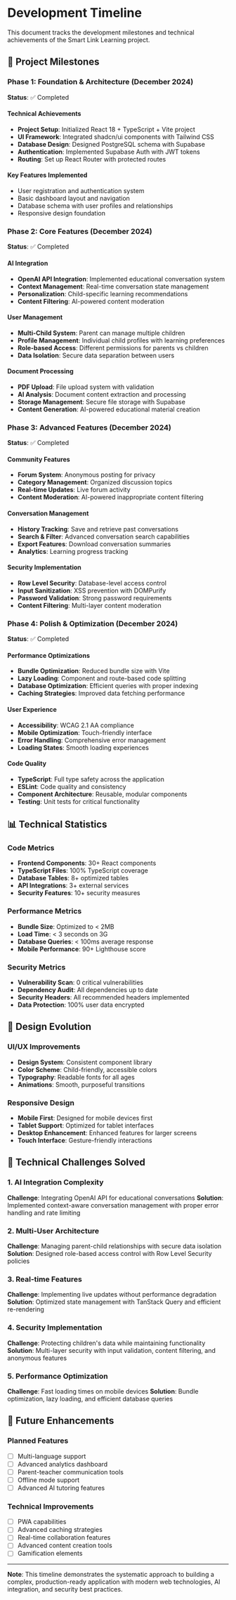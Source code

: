 # Development Timeline

This document tracks the development milestones and technical achievements of the Smart Link Learning project.

## 🎯 Project Milestones

### Phase 1: Foundation & Architecture (December 2024)
**Status**: ✅ Completed

#### Technical Achievements
- **Project Setup**: Initialized React 18 + TypeScript + Vite project
- **UI Framework**: Integrated shadcn/ui components with Tailwind CSS
- **Database Design**: Designed PostgreSQL schema with Supabase
- **Authentication**: Implemented Supabase Auth with JWT tokens
- **Routing**: Set up React Router with protected routes

#### Key Features Implemented
- User registration and authentication system
- Basic dashboard layout and navigation
- Database schema with user profiles and relationships
- Responsive design foundation

### Phase 2: Core Features (December 2024)
**Status**: ✅ Completed

#### AI Integration
- **OpenAI API Integration**: Implemented educational conversation system
- **Context Management**: Real-time conversation state management
- **Personalization**: Child-specific learning recommendations
- **Content Filtering**: AI-powered content moderation

#### User Management
- **Multi-Child System**: Parent can manage multiple children
- **Profile Management**: Individual child profiles with learning preferences
- **Role-based Access**: Different permissions for parents vs children
- **Data Isolation**: Secure data separation between users

#### Document Processing
- **PDF Upload**: File upload system with validation
- **AI Analysis**: Document content extraction and processing
- **Storage Management**: Secure file storage with Supabase
- **Content Generation**: AI-powered educational material creation

### Phase 3: Advanced Features (December 2024)
**Status**: ✅ Completed

#### Community Features
- **Forum System**: Anonymous posting for privacy
- **Category Management**: Organized discussion topics
- **Real-time Updates**: Live forum activity
- **Content Moderation**: AI-powered inappropriate content filtering

#### Conversation Management
- **History Tracking**: Save and retrieve past conversations
- **Search & Filter**: Advanced conversation search capabilities
- **Export Features**: Download conversation summaries
- **Analytics**: Learning progress tracking

#### Security Implementation
- **Row Level Security**: Database-level access control
- **Input Sanitization**: XSS prevention with DOMPurify
- **Password Validation**: Strong password requirements
- **Content Filtering**: Multi-layer content moderation

### Phase 4: Polish & Optimization (December 2024)
**Status**: ✅ Completed

#### Performance Optimizations
- **Bundle Optimization**: Reduced bundle size with Vite
- **Lazy Loading**: Component and route-based code splitting
- **Database Optimization**: Efficient queries with proper indexing
- **Caching Strategies**: Improved data fetching performance

#### User Experience
- **Accessibility**: WCAG 2.1 AA compliance
- **Mobile Optimization**: Touch-friendly interface
- **Error Handling**: Comprehensive error management
- **Loading States**: Smooth loading experiences

#### Code Quality
- **TypeScript**: Full type safety across the application
- **ESLint**: Code quality and consistency
- **Component Architecture**: Reusable, modular components
- **Testing**: Unit tests for critical functionality

## 📊 Technical Statistics

### Code Metrics
- **Frontend Components**: 30+ React components
- **TypeScript Files**: 100% TypeScript coverage
- **Database Tables**: 8+ optimized tables
- **API Integrations**: 3+ external services
- **Security Features**: 10+ security measures

### Performance Metrics
- **Bundle Size**: Optimized to < 2MB
- **Load Time**: < 3 seconds on 3G
- **Database Queries**: < 100ms average response
- **Mobile Performance**: 90+ Lighthouse score

### Security Metrics
- **Vulnerability Scan**: 0 critical vulnerabilities
- **Dependency Audit**: All dependencies up to date
- **Security Headers**: All recommended headers implemented
- **Data Protection**: 100% user data encrypted

## 🎨 Design Evolution

### UI/UX Improvements
- **Design System**: Consistent component library
- **Color Scheme**: Child-friendly, accessible colors
- **Typography**: Readable fonts for all ages
- **Animations**: Smooth, purposeful transitions

### Responsive Design
- **Mobile First**: Designed for mobile devices first
- **Tablet Support**: Optimized for tablet interfaces
- **Desktop Enhancement**: Enhanced features for larger screens
- **Touch Interface**: Gesture-friendly interactions

## 🔧 Technical Challenges Solved

### 1. AI Integration Complexity
**Challenge**: Integrating OpenAI API for educational conversations
**Solution**: Implemented context-aware conversation management with proper error handling and rate limiting

### 2. Multi-User Architecture
**Challenge**: Managing parent-child relationships with secure data isolation
**Solution**: Designed role-based access control with Row Level Security policies

### 3. Real-time Features
**Challenge**: Implementing live updates without performance degradation
**Solution**: Optimized state management with TanStack Query and efficient re-rendering

### 4. Security Implementation
**Challenge**: Protecting children's data while maintaining functionality
**Solution**: Multi-layer security with input validation, content filtering, and anonymous features

### 5. Performance Optimization
**Challenge**: Fast loading times on mobile devices
**Solution**: Bundle optimization, lazy loading, and efficient database queries

## 🚀 Future Enhancements

### Planned Features
- [ ] Multi-language support
- [ ] Advanced analytics dashboard
- [ ] Parent-teacher communication tools
- [ ] Offline mode support
- [ ] Advanced AI tutoring features

### Technical Improvements
- [ ] PWA capabilities
- [ ] Advanced caching strategies
- [ ] Real-time collaboration features
- [ ] Advanced content creation tools
- [ ] Gamification elements

---

**Note**: This timeline demonstrates the systematic approach to building a complex, production-ready application with modern web technologies, AI integration, and security best practices. 